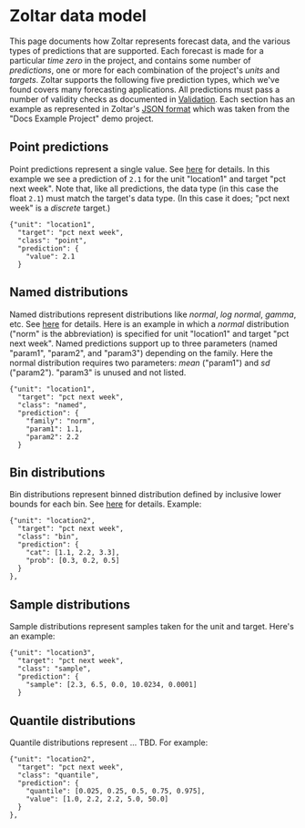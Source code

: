 # Zoltar data model

This page documents how Zoltar represents forecast data, and the various types of predictions that are supported. Each forecast is made for a particular _time zero_ in the project, and contains some number of _predictions_, one or more for each combination of the project's _units_ and _targets_. Zoltar supports the following five prediction types, which we've found covers many forecasting applications. All predictions must pass a number of validity checks as documented in [Validation](Validation.md). Each section has an example as represented in Zoltar's [JSON format](FileFormats.md#forecast-data-file-format-json) which was taken from the "Docs Example Project" demo project.


## Point predictions

Point predictions represent a single value. See [here](Validation.md#point-prediction-elements) for details. In this example we see a prediction of `2.1` for the unit "location1" and target "pct next week". Note that, like all predictions, the data type (in this case the float `2.1`) must match the target's data type. (In this case it does; "pct next week" is a _discrete_ target.)

    {"unit": "location1",
      "target": "pct next week",
      "class": "point",
      "prediction": {
        "value": 2.1
      }


## Named distributions

Named distributions represent distributions like _normal_, _log normal_, _gamma_, etc. See [here](Validation.md#named-prediction-elements) for details. Here is an example in which a _normal_ distribution ("norm" is the abbreviation) is specified for unit "location1" and target "pct next week". Named predictions support up to three parameters (named "param1", "param2", and "param3") depending on the family. Here the normal distribution requires two parameters: _mean_ ("param1") and _sd_ ("param2"). "param3" is unused and not listed.

    {"unit": "location1",
      "target": "pct next week",
      "class": "named",
      "prediction": {
        "family": "norm",
        "param1": 1.1,
        "param2": 2.2
      }


## Bin distributions

Bin distributions represent binned distribution defined by inclusive lower bounds for each bin. See [here](Validation.md#bin-prediction-elements) for details. Example:

    {"unit": "location2",
      "target": "pct next week",
      "class": "bin",
      "prediction": {
        "cat": [1.1, 2.2, 3.3],
        "prob": [0.3, 0.2, 0.5]
      }
    },


## Sample distributions

Sample distributions represent samples taken for the unit and target. Here's an example:

    {"unit": "location3",
      "target": "pct next week",
      "class": "sample",
      "prediction": {
        "sample": [2.3, 6.5, 0.0, 10.0234, 0.0001]
      }


## Quantile distributions

Quantile distributions represent ... TBD. For example:

    {"unit": "location2",
      "target": "pct next week",
      "class": "quantile",
      "prediction": {
        "quantile": [0.025, 0.25, 0.5, 0.75, 0.975],
        "value": [1.0, 2.2, 2.2, 5.0, 50.0]
      }
    },
